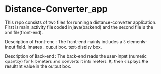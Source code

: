 # Distance-Converter_app
This repo consists of two files for running a distance-converter application. First is main_activity file coded in java(backend) and the second file is the xml file(front-end).

Description of Front-end :
The front-end mainly includes a 3 elements- input field, Images , ouput box, text-display box.

Description of Back-end : 
The back-end reads the user-input (numeric quantity) for kilometers and converts it into meters. It, then displays the resultant value in the output box.
